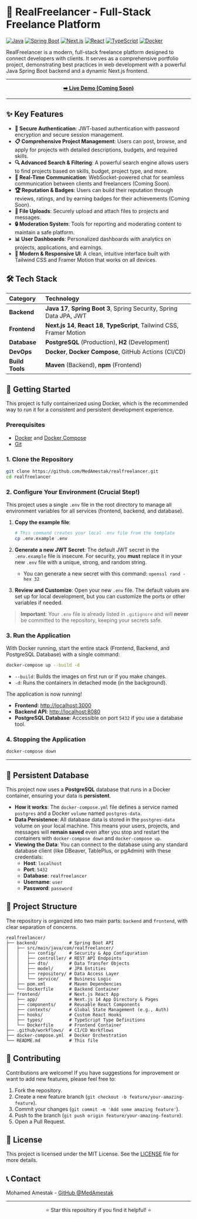 # 🚀 RealFreelancer - Full-Stack Freelance Platform

[![Java](https://img.shields.io/badge/Java-17+-orange.svg)](https://openjdk.java.net/)
[![Spring Boot](https://img.shields.io/badge/Spring%20Boot-3.2.0-brightgreen.svg)](https://spring.io/projects/spring-boot)
[![Next.js](https://img.shields.io/badge/Next.js-14-black.svg)](https://nextjs.org/)
[![React](https://img.shields.io/badge/React-18-blue.svg)](https://reactjs.org/)
[![TypeScript](https://img.shields.io/badge/TypeScript-5-blue.svg)](https://www.typescriptlang.org/)
[![Docker](https://img.shields.io/badge/Docker-Ready-blue.svg)](https://www.docker.com/)

RealFreelancer is a modern, full-stack freelance platform designed to connect developers with clients. It serves as a comprehensive portfolio project, demonstrating best practices in web development with a powerful Java Spring Boot backend and a dynamic Next.js frontend.

---

<div align="center">
  
**[➡️ Live Demo (Coming Soon)](#)**


</div>

---

## ✨ Key Features

-   **🔐 Secure Authentication**: JWT-based authentication with password encryption and secure session management.
-   **📋 Comprehensive Project Management**: Users can post, browse, and apply for projects with detailed descriptions, budgets, and required skills.
-   **🔍 Advanced Search & Filtering**: A powerful search engine allows users to find projects based on skills, budget, project type, and more.
-   **💬 Real-Time Communication**: WebSocket-powered chat for seamless communication between clients and freelancers (Coming Soon).
-   **🏆 Reputation & Badges**: Users can build their reputation through reviews, ratings, and by earning badges for their achievements (Coming Soon).
-   **📂 File Uploads**: Securely upload and attach files to projects and messages.
-   **🔒 Moderation System**: Tools for reporting and moderating content to maintain a safe platform.
-   **📊 User Dashboards**: Personalized dashboards with analytics on projects, applications, and earnings.
-   **🎨 Modern & Responsive UI**: A clean, intuitive interface built with Tailwind CSS and Framer Motion that works on all devices.

## 🛠️ Tech Stack

| Category      | Technology                                                                                                                                                             |
| :------------ | :--------------------------------------------------------------------------------------------------------------------------------------------------------------------- |
| **Backend**   | **Java 17**, **Spring Boot 3**, Spring Security, Spring Data JPA, JWT                                                                                                  |
| **Frontend**  | **Next.js 14**, **React 18**, **TypeScript**, Tailwind CSS, Framer Motion                                                                                               |
| **Database**  | **PostgreSQL** (Production), **H2** (Development)                                                                                                                      |
| **DevOps**    | **Docker**, **Docker Compose**, GitHub Actions (CI/CD)                                                                                                                 |
| **Build Tools** | **Maven** (Backend), **npm** (Frontend)                                                                                                                                |


## 🚀 Getting Started

This project is fully containerized using Docker, which is the recommended way to run it for a consistent and persistent development experience.

### Prerequisites

-   [Docker](https://www.docker.com/get-started) and [Docker Compose](https://docs.docker.com/compose/install/)
-   [Git](https://git-scm.com/)

### 1. Clone the Repository

```bash
git clone https://github.com/MedAmestak/realfreelancer.git
cd realfreelancer
```

### 2. Configure Your Environment (Crucial Step!)

This project uses a single `.env` file in the root directory to manage all environment variables for all services (frontend, backend, and database).

1.  **Copy the example file**:
    ```bash
    # This command creates your local .env file from the template
    cp .env.example .env
    ```

2.  **Generate a new JWT Secret**: The default JWT secret in the `.env.example` file is insecure. For security, you **must** replace it in your new `.env` file with a unique, strong, and random string.
    -   You can generate a new secret with this command: `openssl rand -hex 32`

3.  **Review and Customize**: Open your new `.env` file. The default values are set up for local development, but you can customize the ports or other variables if needed.

> **Important**: Your `.env` file is already listed in `.gitignore` and will **never** be committed to the repository, keeping your secrets safe.

### 3. Run the Application

With Docker running, start the entire stack (Frontend, Backend, and PostgreSQL Database) with a single command:

```bash
docker-compose up --build -d
```
- `--build`: Builds the images on first run or if you make changes.
- `-d`: Runs the containers in detached mode (in the background).

The application is now running!
-   **Frontend**: [http://localhost:3000](http://localhost:3000)
-   **Backend API**: [http://localhost:8080](http://localhost:8080)
-   **PostgreSQL Database**: Accessible on port `5432` if you use a database tool.

### 4. Stopping the Application

```bash
docker-compose down
```

---

## 💾 Persistent Database

This project now uses a **PostgreSQL** database that runs in a Docker container, ensuring your data is **persistent**.

-   **How it works**: The `docker-compose.yml` file defines a service named `postgres` and a Docker `volume` named `postgres-data`.
-   **Data Persistence**: All database data is stored in the `postgres-data` volume on your local machine. This means your users, projects, and messages will **remain saved** even after you stop and restart the containers with `docker-compose down` and `docker-compose up`.
-   **Viewing the Data**: You can connect to the database using any standard database client (like DBeaver, TablePlus, or pgAdmin) with these credentials:
    -   **Host**: `localhost`
    -   **Port**: `5432`
    -   **Database**: `realfreelancer`
    -   **Username**: `user`
    -   **Password**: `password`

## 🤝 Project Structure

The repository is organized into two main parts: `backend` and `frontend`, with clear separation of concerns.

```
realfreelancer/
├── backend/            # Spring Boot API
│   ├── src/main/java/com/realfreelancer/
│   │   ├── config/     # Security & App Configuration
│   │   ├── controller/ # REST API Endpoints
│   │   ├── dto/        # Data Transfer Objects
│   │   ├── model/      # JPA Entities
│   │   ├── repository/ # Data Access Layer
│   │   └── service/    # Business Logic
│   ├── pom.xml         # Maven Dependencies
│   └── Dockerfile      # Backend Container
├── frontend/           # Next.js React App
│   ├── app/            # Next.js 14 App Directory & Pages
│   ├── components/     # Reusable React Components
│   ├── contexts/       # Global State Management (e.g., Auth)
│   ├── hooks/          # Custom React Hooks
│   ├── types/          # TypeScript Type Definitions
│   └── Dockerfile      # Frontend Container
├── .github/workflows/  # CI/CD Workflows
├── docker-compose.yml  # Docker Orchestration
└── README.md           # This file
```

## 🤝 Contributing

Contributions are welcome! If you have suggestions for improvement or want to add new features, please feel free to:
1.  Fork the repository.
2.  Create a new feature branch (`git checkout -b feature/your-amazing-feature`).
3.  Commit your changes (`git commit -m 'Add some amazing feature'`).
4.  Push to the branch (`git push origin feature/your-amazing-feature`).
5.  Open a Pull Request.

## 📝 License

This project is licensed under the MIT License. See the [LICENSE](LICENSE) file for more details.

## 📞 Contact

Mohamed Amestak - [GitHub @MedAmestak](https://github.com/MedAmestak)

---
<p align="center">
  ⭐ Star this repository if you find it helpful! ⭐
</p>

